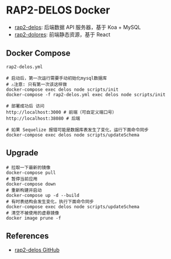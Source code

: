 # RAP2-DELOS Docker

- [rap2-delos](http://github.com/thx/rap2-delos): 后端数据 API 服务器，基于 Koa + MySQL
- [rap2-dolores](http://github.com/thx/rap2-dolores): 前端静态资源，基于 React

## Docker Compose
`rap2-delos.yml`

```
# 启动后，第一次运行需要手动初始化mysql数据库
# ⚠️注意: 只有第一次该这样做
docker-compose exec delos node scripts/init
docker-compose -f rap2-delos.yml exec delos node scripts/init

# 部署成功后 访问
http://localhost:3000 # 前端（可自定义端口号）
http://localhost:38080 # 后端

# 如果 Sequelize 报错可能是数据库表发生了变化，运行下面命令同步
docker-compose exec delos node scripts/updateSchema
```

## Upgrade
```
# 拉取一下最新的镜像
docker-compose pull
# 暂停当前应用
docker-compose down
# 重新构建并启动
docker-compose up -d --build
# 有时表结构会发生变化，执行下面命令同步
docker-compose exec delos node scripts/updateSchema
# 清空不被使用的虚悬镜像
docker image prune -f
```

## References
- [rap2-delos GitHub](https://github.com/thx/rap2-delos)